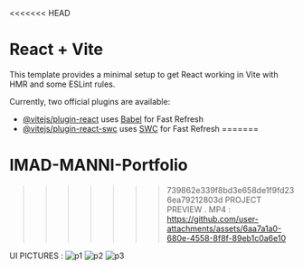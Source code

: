<<<<<<< HEAD
# React + Vite

This template provides a minimal setup to get React working in Vite with HMR and some ESLint rules.

Currently, two official plugins are available:

- [@vitejs/plugin-react](https://github.com/vitejs/vite-plugin-react/blob/main/packages/plugin-react/README.md) uses [Babel](https://babeljs.io/) for Fast Refresh
- [@vitejs/plugin-react-swc](https://github.com/vitejs/vite-plugin-react-swc) uses [SWC](https://swc.rs/) for Fast Refresh
=======
# IMAD-MANNI-Portfolio
>>>>>>> 739862e339f8bd3e658de1f9fd236ea79212803d
PROJECT PREVIEW . MP4 : https://github.com/user-attachments/assets/6aa7a1a0-680e-4558-8f8f-89eb1c0a6e10

UI PICTURES : ![p1](https://github.com/user-attachments/assets/987cdff8-0db1-46c7-a931-8aa98c2dc910)
![p2](https://github.com/user-attachments/assets/daf36a89-d615-4333-9e7f-40dc924e5a4f)
![p3](https://github.com/user-attachments/assets/ec397a37-a926-4d9e-b3e9-927049d956b3)
